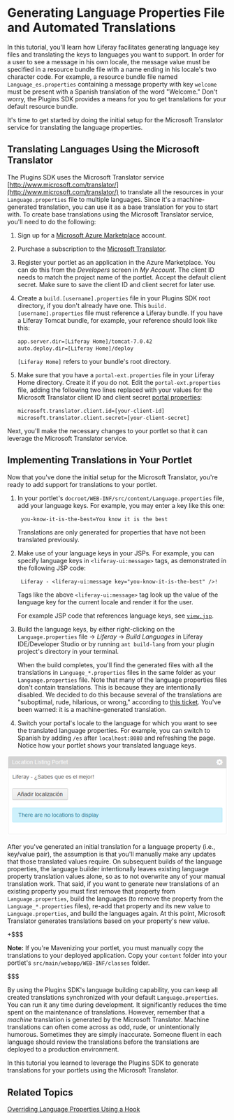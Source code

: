 # Generating Language Properties File and Automated Translations [](id=generating-language-properties-file-and-automated-t)

<!-- The beginning and ending test portlets can be found at the following:
Begin: https://github.com/liferay/liferay-docs/tree/6.2.x/develop/tutorials/code/liferay-mvc/prefs/begin/event-listing-portlet
End: https://github.com/liferay/liferay-docs/tree/6.2.x/develop/tutorials/code/loc/lang-trans/end/event-listing-portlet
-->

In this tutorial, you'll learn how Liferay facilitates generating language key
files and translating the keys to languages you want to support. In order for a
user to see a message in his own locale, the message value must be specified in
a resource bundle file with a name ending in his locale's two character code.
For example, a resource bundle file named `Language_es.properties` containing a
message property with key `welcome` must be present with a Spanish translation
of the word "Welcome." Don't worry, the Plugins SDK provides a means for you to
get translations for your default resource bundle.

It's time to get started by doing the initial setup for the Microsoft Translator
service for translating the language properties. 

## Translating Languages Using the Microsoft Translator [](id=translating-languages-using-the-bing-translator)

The Plugins SDK uses the Microsoft Translator service
[http://www.microsoft.com/translator/](http://www.microsoft.com/translator/) to
translate all the resources in your `Language.properties` file to multiple
languages. Since it's a machine-generated translation, you can use it as a base
translation for you to start with. To create base translations using the
Microsoft Translator service, you'll need to do the following:

1.  Sign up for a
    [Microsoft Azure Marketplace](https://datamarket.azure.com/home) account. 

2.  Purchase a subscription to the
    [Microsoft Translator](https://datamarket.azure.com/dataset/bing/microsofttranslator).

3.  Register your portlet as an application in the Azure Marketplace. You can do
    this from the *Developers* screen in *My Account*. The client ID needs to
    match the project name of the portlet. Accept the default client secret.
    Make sure to save the client ID and client secret for later use. 

4.  Create a `build.[username].properties` file in your Plugins SDK root
    directory, if you don't already have one. This `build.[username].properties`
    file must reference a Liferay bundle. If you have a Liferay Tomcat bundle,
    for example, your reference should look like this: 

        app.server.dir=[Liferay Home]/tomcat-7.0.42
        auto.deploy.dir=[Liferay Home]/deploy

    `[Liferay Home]` refers to your bundle's root directory.

5.  Make sure that you have a `portal-ext.properties` file in your Liferay Home 
    directory. Create it if you do not. Edit the `portal-ext.properties` file, 
    adding the following two lines replaced with your values for the Microsoft
    Translator client ID and client secret
    [portal properties](https://docs.liferay.com/portal/6.2/propertiesdoc/portal.properties.html#Microsoft%20Translator):

        microsoft.translator.client.id=[your-client-id]
        microsoft.translator.client.secret=[your-client-secret]

Next, you'll make the necessary changes to your portlet so that it can leverage 
the Microsoft Translator service.
 
## Implementing Translations in Your Portlet [](id=implementing-translations-in-your-portlet)

Now that you've done the initial setup for the Microsoft Translator, you're ready to 
add support for translations to your portlet.

1. In your portlet's `docroot/WEB-INF/src/content/Language.properties` file, add
   your language keys. For example, you may enter a key like this one: 

        you-know-it-is-the-best=You know it is the best

    Translations are only generated for properties that have not been translated
    previously. 

2. Make use of your language keys in your JSPs. For example, you can specify
   language keys in `<liferay-ui:message>` tags, as demonstrated in the
   following JSP code: 

        Liferay - <liferay-ui:message key="you-know-it-is-the-best" />!

    Tags like the above `<liferay-ui:message>` tag look up the value of the
    language key for the current locale and render it for the user.

    For example JSP code that references language keys, see
    [`view.jsp`](https://github.com/liferay/liferay-docs/blob/6.2.x/develop/tutorials/code/loc/lang-trans/end/event-listing-portlet/docroot/html/locationlisting/view.jsp).

3. Build the language keys, by either right-clicking on the
   `Language.properties` file &rarr; *Liferay* &rarr; *Build Languages* in
   Liferay IDE/Developer Studio or by running `ant build-lang` from your plugin
   project's directory in your terminal. 

    When the build completes, you'll find the generated files with all the
    translations in `Language_*.properties` files in the same folder as your
    `Language.properties` file. Note that many of the language properties files
    don't contain translations. This is because they are intentionally disabled.
    We decided to do this because several of the translations are "suboptimal,
    rude, hilarious, or wrong," according to [this ticket](https://issues.liferay.com/browse/LPS-29246). 
    You've been warned: it is a machine-generated translation. 

4. Switch your portal's locale to the language for which you want to see the
   translated language properties. For example, you can switch to 
   Spanish by adding `/es` after `localhost:8080` 
   and refreshing the page. Notice how your portlet shows your translated
   language keys.

![Figure 1: Liferay automatically translates your portlet's language properties to different languages.](../../images/portlet-localization-generated-translation.PNG)

After you've generated an initial translation for a language property (i.e.,
key/value pair), the assumption is that you'll manually make any updates that
those translated values require. On subsequent builds of the language
properties, the language builder intentionally leaves existing language property
translation values alone, so as to not overwrite any of your manual translation
work. That said, if you want to generate new translations of an existing
property you must first remove that property from `Language.properties`, build
the languages (to remove the property from the `Language_*.properties` files),
re-add that property and its new value to `Language.properties`, and build the
languages again. At this point, Microsoft Translator generates translations
based on your property's new value. 

+$$$

**Note:** If you're Mavenizing your
portlet, you must manually copy the translations to your deployed application.
Copy your `content` folder into your portlet's
`src/main/webapp/WEB-INF/classes` folder. 

$$$

By using the Plugins SDK's language building capability, you can keep all
created translations synchronized with your default `Language.properties`. You
can run it any time during development. It significantly reduces the time spent
on the maintenance of translations. However, remember that a *machine*
translation is generated by the Microsoft Translator. Machine translations can
often come across as odd, rude, or unintentionally humorous. Sometimes they are
simply inaccurate. Someone fluent in each language should review the
translations before the translations are deployed to a production environment. 

In this tutorial you learned to leverage the Plugins SDK to generate 
translations for your portlets using the Microsoft Translator.

## Related Topics [](id=related-topics)

[Overriding Language Properties Using a Hook](/develop/tutorials/-/knowledge_base/6-2/overriding-language-properties-using-a-hook)

